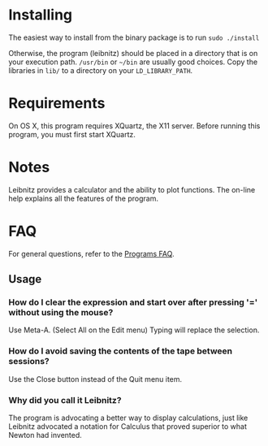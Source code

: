 Installing
==========

The easiest way to install from the binary package is to run `sudo ./install`

Otherwise, the program (leibnitz) should be placed in a directory that is on your execution path.  `/usr/bin` or `~/bin` are usually good choices.  Copy the libraries in `lib/` to a directory on your `LD_LIBRARY_PATH`.


Requirements
============

On OS X, this program requires XQuartz, the X11 server.  Before running this program, you must first start XQuartz.


Notes
=====

Leibnitz provides a calculator and the ability to plot functions.  The
on-line help explains all the features of the program.

FAQ
===

For general questions, refer to the [Programs FAQ](../README.md).

Usage
-----

### How do I clear the expression and start over after pressing '=' without using the mouse?

Use Meta-A. (Select All on the Edit menu)  Typing will replace the selection.


### How do I avoid saving the contents of the tape between sessions?

Use the Close button instead of the Quit menu item.


### Why did you call it Leibnitz?

The program is advocating a better way to display calculations, just like Leibnitz advocated a notation for Calculus that proved superior to what Newton had invented.
